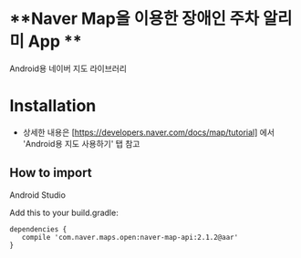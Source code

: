 # **Naver Map을 이용한 장애인 주차 알리미 App **

Android용 네이버 지도 라이브러리

Installation
==
- 상세한 내용은 [https://developers.naver.com/docs/map/tutorial] 에서 'Android용 지도 사용하기' 탭 참고

## How to import

Android Studio

Add this to your build.gradle:

```
dependencies {
   compile 'com.naver.maps.open:naver-map-api:2.1.2@aar'
}
```
